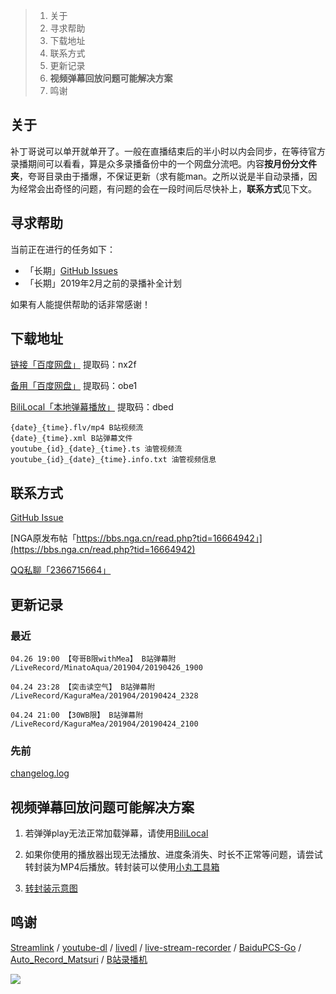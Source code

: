 >1. 关于
>2. 寻求帮助
>3. 下载地址
>4. 联系方式
>5. 更新记录
>6. **视频弹幕回放问题可能解决方案**
>7. 鸣谢

## 关于

补丁哥说可以单开就单开了。一般在直播结束后的半小时以内会同步，在等待官方录播期间可以看看，算是众多录播备份中的一个网盘分流吧。内容**按月份分文件夹**，夸哥目录由于播爆，不保证更新（求有能man。之所以说是半自动录播，因为经常会出奇怪的问题，有问题的会在一段时间后尽快补上，**联系方式**见下文。

## 寻求帮助

当前正在进行的任务如下：

* 「长期」[GitHub Issues](https://github.com/kaguramea-record/kaguramea-record.github.io/issues)
* 「长期」2019年2月之前的录播补全计划

如果有人能提供帮助的话非常感谢！

## 下载地址

[链接「百度网盘」](https://pan.baidu.com/s/16u5IpqN0MJ5S_NghWGL3NQ) 提取码：nx2f

[备用「百度网盘」](https://pan.baidu.com/s/1Zl0MRLcxKw4lcIbDDFE9vg) 提取码：obe1

[BiliLocal「本地弹幕播放」](https://pan.baidu.com/s/1Oi89yTLGZoIQveYj6Ivkrg) 提取码：dbed

```
{date}_{time}.flv/mp4 B站视频流
{date}_{time}.xml B站弹幕文件
youtube_{id}_{date}_{time}.ts 油管视频流
youtube_{id}_{date}_{time}.info.txt 油管视频信息
```

## 联系方式

[GitHub Issue](https://github.com/kaguramea-record/kaguramea-record.github.io/issues/new/choose)

[NGA原发布帖「https://bbs.nga.cn/read.php?tid=16664942」](https://bbs.nga.cn/read.php?tid=16664942)

[QQ私聊「2366715664」](http://wpa.qq.com/msgrd?v=3&uin=2366715664&site=qq&menu=yes)

## 更新记录

### 最近

```
04.26 19:00 【夸哥B限withMea】 B站弹幕附
/LiveRecord/MinatoAqua/201904/20190426_1900

04.24 23:28 【突击读空气】 B站弹幕附
/LiveRecord/KaguraMea/201904/20190424_2328

04.24 21:00 【30WB限】 B站弹幕附
/LiveRecord/KaguraMea/201904/20190424_2100
```

### 先前

[changelog.log](https://raw.githubusercontent.com/kaguramea-record/kaguramea-record.github.io/master/changelog.log)

## 视频弹幕回放问题可能解决方案

1. 若弹弹play无法正常加载弹幕，请使用[BiliLocal](https://github.com/AncientLysine/BiliLocal)

2. 如果你使用的播放器出现无法播放、进度条消失、时长不正常等问题，请尝试转封装为MP4后播放。转封装可以使用[小丸工具箱](https://maruko.appinn.me/)

3. [转封装示意图](https://raw.githubusercontent.com/Kafuziroh/picbkp/master/20190415/-zue37Q5-2wqzK1yT3cSjz-m3.png)

## 鸣谢

[Streamlink](https://github.com/streamlink/streamlink) / [youtube-dl](https://github.com/ytdl-org/youtube-dl) / [livedl](https://github.com/himananiito/livedl) / [live-stream-recorder](https://github.com/printempw/live-stream-recorder) / [BaiduPCS-Go](https://github.com/iikira/BaiduPCS-Go) / [Auto_Record_Matsuri](https://github.com/fzxiao233/Auto_Record_Matsuri) / [B站录播机](http://live.weibo333.com/s/7viudi3BE)

![](https://raw.githubusercontent.com/Kafuziroh/picbkp/master/20190415/-zue37Q5-gddqK7ToS88-27.png)
